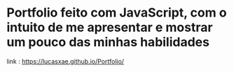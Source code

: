 # Portfolio feito com JavaScript, com o intuito de me apresentar e mostrar um pouco das minhas habilidades
link : https://lucasxae.github.io/Portfolio/
